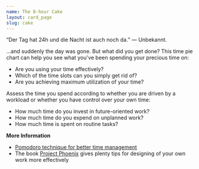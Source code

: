 ```yaml
---
name: The 8-hour Cake
layout: card_page
slug: cake
---
```

<q>Der Tag hat 24h und die Nacht ist auch noch da.</q> &mdash; Unbekannt.

...and suddenly the day was gone. But what did you get done? This time pie chart can help you see what you've been spending your precious time on:


* Are you using your time effectively?
* Which of the time slots can you simply get rid of?
* Are you achieving maximum utilization of your time?

Assess the time you spend according to whether you are driven by a workload or whether you have control over your own time:


* How much time do you invest in future-oriented work?
* How much time do you expend on unplanned work?
* How much time is spent on routine tasks?

**More Information**

* [Pomodoro technique for better time management](https://francescocirillo.com/pages/pomodoro-technique)
* The book [Project Phoenix](https://www.oreilly.de/buecher/12508/9783958751750-projekt-phoenix.html) gives plenty tips for designing of your own work more effectively

